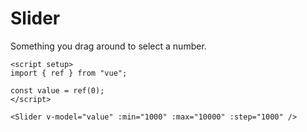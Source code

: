 # Slider

Something you drag around to select a number.

<script setup>
import { ref } from "vue";

const value = ref(0)
const valueTwo = ref(0)
</script>

<DemoContainer>
  <Slider v-model="value" :min="1000" :max="10000" :step="1000" unit="mb"/>
  <Slider v-model="value" :min="1024" :max="32768" :step="1" :snapPoints='[2048,4096,8192,16384]' :snapRange='500' unit="mb"/>
  <Slider v-model="valueTwo" :min="1000" :max="10000" :step="1000" unit="mb" :disabled="true"/>
</DemoContainer>

```vue
<script setup>
import { ref } from "vue";

const value = ref(0);
</script>

<Slider v-model="value" :min="1000" :max="10000" :step="1000" />
```
